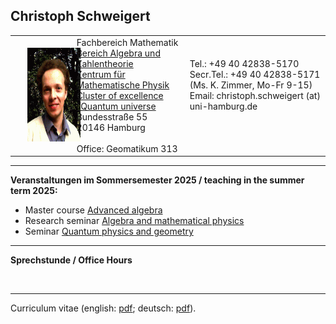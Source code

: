 <h2>Christoph Schweigert</h2>
<table summary="Adressinformationen" align="center" cellspacing="2" width="85%">
<tbody><tr>
<td>
<img hspace="20" height="150" alt="Photo" src="fot.gif">
</td>
<td>
Fachbereich Mathematik<br>
<a href="http://www.math.uni-hamburg.de/spag/az"> Bereich Algebra und 
Zahlentheorie </a> <br>
<a href="http://www.zmp.uni-hamburg.de"> Zentrum f&uuml;r Mathematische 
Physik</a> <br>
<a href="https://www.qu.uni-hamburg.de/">Cluster of excellence "Quantum universe</a><br>
Bundesstraße 55 <br>
20146 Hamburg<br> <br>
Office: Geomatikum 313
</td>
<td>
Tel.: +49 40 42838-5170 <br>
Secr.Tel.: +49 40 42838-5171 <br>
(Ms. K. Zimmer, Mo-Fr 9-15) <br>
Email:
christoph.schweigert (at) uni-hamburg.de<br><br><br>
</td>
</tr>
</tbody></table>
<hr>
<p>

<strong>
Veranstaltungen im Sommersemester 2025 / teaching in the summer term
2025:</strong>
<ul>
<li> Master course <a href="https://www.math.uni-hamburg.de/home/schweigert/ss23/algebra2.html">
Advanced algebra</a>
<li> Research seminar <a href="https://www.math.uni-hamburg.de/home/schweigert/ss23/fose.html">
Algebra and mathematical physics</a>
<li> Seminar <a href="http://zmp.math.uni-hamburg.de/frame.php?lg=en&sheet=events&subsheet=3">
Quantum physics and geometry</a></li>
</li>
</ul>

<p></p>
<hr>
<p>
<strong>Sprechstunde / Office Hours </strong><br>
<p></p>
<ul>
<!--#include virtual="/home/schweigert/sprechstunde.txt"-->
</ul>
<br>
<hr>
Curriculum vitae
(english: <a href="cv.pdf">pdf</a>;
deutsch: <a href="cvd.pdf">pdf</a>).

